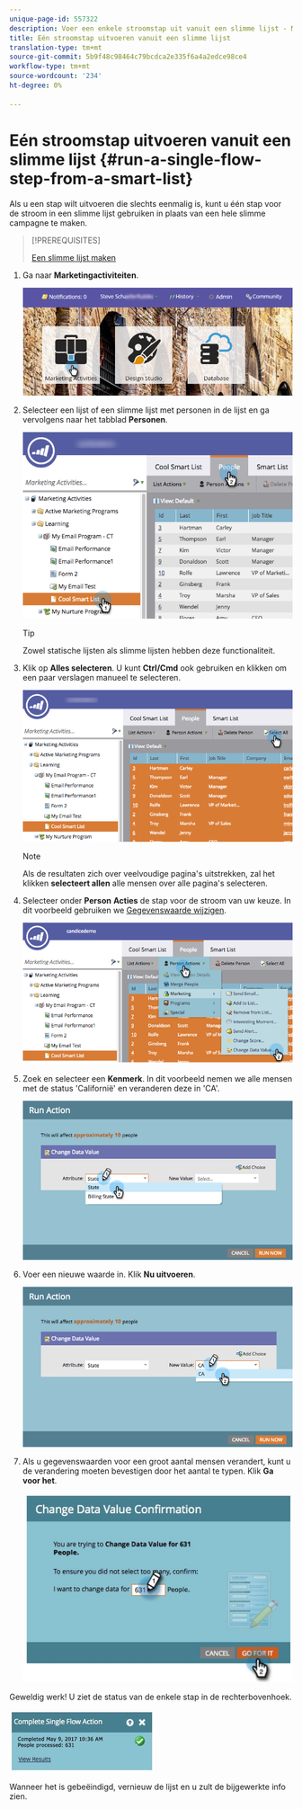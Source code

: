 ```yaml
---
unique-page-id: 557322
description: Voer een enkele stroomstap uit vanuit een slimme lijst - Marketo Docs - Productdocumentatie
title: Eén stroomstap uitvoeren vanuit een slimme lijst
translation-type: tm+mt
source-git-commit: 5b9f48c98464c79bcdca2e335f6a4a2edce98ce4
workflow-type: tm+mt
source-wordcount: '234'
ht-degree: 0%

---
```



# Eén stroomstap uitvoeren vanuit een slimme lijst {#run-a-single-flow-step-from-a-smart-list}

Als u een stap wilt uitvoeren die slechts eenmalig is, kunt u één stap voor de stroom in een slimme lijst gebruiken in plaats van een hele slimme campagne te maken.

>[!PREREQUISITES]
>
>[Een slimme lijst maken](/help/marketo/product-docs/core-marketo-concepts/smart-lists-and-static-lists/creating-a-smart-list/create-a-smart-list.md)

1. Ga naar **Marketingactiviteiten**.

   ![](assets/login-marketing-activities-1.png)

1. Selecteer een lijst of een slimme lijst met personen in de lijst en ga vervolgens naar het tabblad **Personen**.

   ![](assets/smartlistpeopletab-hands.png)

   >[!TIP]
   >
   >Zowel statische lijsten als slimme lijsten hebben deze functionaliteit.

1. Klik op **Alles selecteren**. U kunt **Ctrl/Cmd** ook gebruiken en klikken om een paar verslagen manueel te selecteren.

   ![](assets/smartlist-selectallhand.png)

   >[!NOTE]
   >
   >Als de resultaten zich over veelvoudige pagina&#39;s uitstrekken, zal het klikken **selecteert allen** alle mensen over alle pagina&#39;s selecteren.

1. Selecteer onder **Person** **Acties** de stap voor de stroom van uw keuze. In dit voorbeeld gebruiken we [Gegevenswaarde wijzigen](/help/marketo/product-docs/core-marketo-concepts/smart-campaigns/flow-actions/change-data-value.md).

   ![](assets/personactions-hands.png)

1. Zoek en selecteer een **Kenmerk**. In dit voorbeeld nemen we alle mensen met de status &#39;Californië&#39; en veranderen deze in &#39;CA&#39;.

   ![](assets/runaction-hands.png)

1. Voer een nieuwe waarde in. Klik **Nu uitvoeren**.

   ![](assets/runactionnewvalue-hands.png)

1. Als u gegevenswaarden voor een groot aantal mensen verandert, kunt u de verandering moeten bevestigen door het aantal te typen. Klik **Ga voor het**.

   ![](assets/changedatavalue.jpg)

Geweldig werk! U ziet de status van de enkele stap in de rechterbovenhoek.

![](assets/completesingleflowaction.jpg)

Wanneer het is gebeëindigd, vernieuw de lijst en u zult de bijgewerkte info zien.
